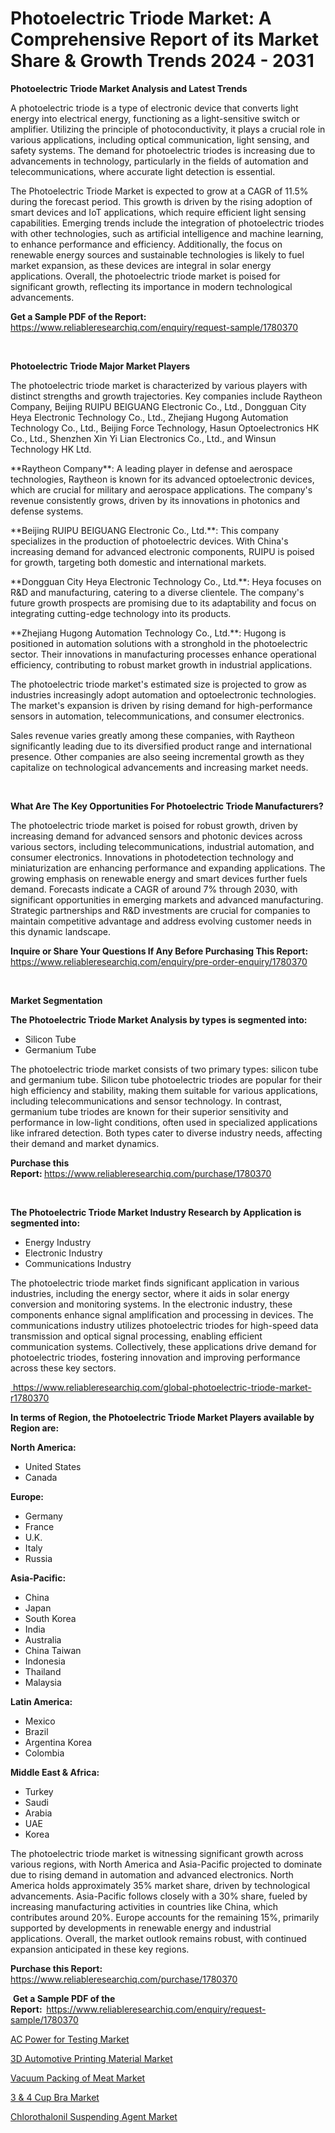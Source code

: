 <p><h1>Photoelectric Triode Market: A Comprehensive Report of its Market Share & Growth Trends 2024 - 2031</h1></p><p><strong>Photoelectric Triode Market Analysis and Latest Trends</strong></p>
<p><p>A photoelectric triode is a type of electronic device that converts light energy into electrical energy, functioning as a light-sensitive switch or amplifier. Utilizing the principle of photoconductivity, it plays a crucial role in various applications, including optical communication, light sensing, and safety systems. The demand for photoelectric triodes is increasing due to advancements in technology, particularly in the fields of automation and telecommunications, where accurate light detection is essential.</p><p>The Photoelectric Triode Market is expected to grow at a CAGR of 11.5% during the forecast period. This growth is driven by the rising adoption of smart devices and IoT applications, which require efficient light sensing capabilities. Emerging trends include the integration of photoelectric triodes with other technologies, such as artificial intelligence and machine learning, to enhance performance and efficiency. Additionally, the focus on renewable energy sources and sustainable technologies is likely to fuel market expansion, as these devices are integral in solar energy applications. Overall, the photoelectric triode market is poised for significant growth, reflecting its importance in modern technological advancements.</p></p>
<p><strong>Get a Sample PDF of the Report:&nbsp;</strong> <a href="https://www.reliableresearchiq.com/enquiry/request-sample/1780370?utm_campaign=1546&utm_medium=2&utm_source=Github&utm_content=ia&utm_term=13102024&utm_id=photoelectric-triode">https://www.reliableresearchiq.com/enquiry/request-sample/1780370</a></p>
<p>&nbsp;</p>
<p><strong>Photoelectric Triode Major Market Players</strong></p>
<p><p>The photoelectric triode market is characterized by various players with distinct strengths and growth trajectories. Key companies include Raytheon Company, Beijing RUIPU BEIGUANG Electronic Co., Ltd., Dongguan City Heya Electronic Technology Co., Ltd., Zhejiang Hugong Automation Technology Co., Ltd., Beijing Force Technology, Hasun Optoelectronics HK Co., Ltd., Shenzhen Xin Yi Lian Electronics Co., Ltd., and Winsun Technology HK Ltd.</p><p>**Raytheon Company**: A leading player in defense and aerospace technologies, Raytheon is known for its advanced optoelectronic devices, which are crucial for military and aerospace applications. The company's revenue consistently grows, driven by its innovations in photonics and defense systems.</p><p>**Beijing RUIPU BEIGUANG Electronic Co., Ltd.**: This company specializes in the production of photoelectric devices. With China's increasing demand for advanced electronic components, RUIPU is poised for growth, targeting both domestic and international markets.</p><p>**Dongguan City Heya Electronic Technology Co., Ltd.**: Heya focuses on R&D and manufacturing, catering to a diverse clientele. The company's future growth prospects are promising due to its adaptability and focus on integrating cutting-edge technology into its products.</p><p>**Zhejiang Hugong Automation Technology Co., Ltd.**: Hugong is positioned in automation solutions with a stronghold in the photoelectric sector. Their innovations in manufacturing processes enhance operational efficiency, contributing to robust market growth in industrial applications.</p><p>The photoelectric triode market's estimated size is projected to grow as industries increasingly adopt automation and optoelectronic technologies. The market's expansion is driven by rising demand for high-performance sensors in automation, telecommunications, and consumer electronics.</p><p>Sales revenue varies greatly among these companies, with Raytheon significantly leading due to its diversified product range and international presence. Other companies are also seeing incremental growth as they capitalize on technological advancements and increasing market needs.</p></p>
<p>&nbsp;</p>
<p><strong>What Are The Key Opportunities For Photoelectric Triode Manufacturers?</strong></p>
<p><p>The photoelectric triode market is poised for robust growth, driven by increasing demand for advanced sensors and photonic devices across various sectors, including telecommunications, industrial automation, and consumer electronics. Innovations in photodetection technology and miniaturization are enhancing performance and expanding applications. The growing emphasis on renewable energy and smart devices further fuels demand. Forecasts indicate a CAGR of around 7% through 2030, with significant opportunities in emerging markets and advanced manufacturing. Strategic partnerships and R&D investments are crucial for companies to maintain competitive advantage and address evolving customer needs in this dynamic landscape.</p></p>
<p><strong>Inquire or Share Your Questions If Any Before Purchasing This Report:</strong> <a href="https://www.reliableresearchiq.com/enquiry/pre-order-enquiry/1780370?utm_campaign=1546&utm_medium=2&utm_source=Github&utm_content=ia&utm_term=13102024&utm_id=photoelectric-triode">https://www.reliableresearchiq.com/enquiry/pre-order-enquiry/1780370</a></p>
<p>&nbsp;</p>
<p><strong>Market Segmentation</strong></p>
<p><strong>The Photoelectric Triode Market Analysis by types is segmented into:</strong></p>
<p><ul><li>Silicon Tube</li><li>Germanium Tube</li></ul></p>
<p><p>The photoelectric triode market consists of two primary types: silicon tube and germanium tube. Silicon tube photoelectric triodes are popular for their high efficiency and stability, making them suitable for various applications, including telecommunications and sensor technology. In contrast, germanium tube triodes are known for their superior sensitivity and performance in low-light conditions, often used in specialized applications like infrared detection. Both types cater to diverse industry needs, affecting their demand and market dynamics.</p></p>
<p><strong>Purchase this Report:&nbsp;</strong><a href="https://www.reliableresearchiq.com/purchase/1780370?utm_campaign=1546&utm_medium=2&utm_source=Github&utm_content=ia&utm_term=13102024&utm_id=photoelectric-triode">https://www.reliableresearchiq.com/purchase/1780370</a></p>
<p>&nbsp;</p>
<p><strong>The Photoelectric Triode Market Industry Research by Application is segmented into:</strong></p>
<p><ul><li>Energy Industry</li><li>Electronic Industry</li><li>Communications Industry</li></ul></p>
<p><p>The photoelectric triode market finds significant application in various industries, including the energy sector, where it aids in solar energy conversion and monitoring systems. In the electronic industry, these components enhance signal amplification and processing in devices. The communications industry utilizes photoelectric triodes for high-speed data transmission and optical signal processing, enabling efficient communication systems. Collectively, these applications drive demand for photoelectric triodes, fostering innovation and improving performance across these key sectors.</p></p>
<p><a href="https://www.reliableresearchiq.com/global-photoelectric-triode-market-r1780370?utm_campaign=1546&utm_medium=2&utm_source=Github&utm_content=ia&utm_term=13102024&utm_id=photoelectric-triode">&nbsp;https://www.reliableresearchiq.com/global-photoelectric-triode-market-r1780370</a></p>
<p><strong>In terms of Region, the Photoelectric Triode Market Players available by Region are:</strong></p>
<p>
    <p> <strong> North America: </strong>
        <ul>
            <li>United States</li>
            <li>Canada</li>
        </ul>
        </p> 
    <p> <strong> Europe: </strong>
        <ul>
            <li>Germany</li>
            <li>France</li>
            <li>U.K.</li>
            <li>Italy</li>
            <li>Russia</li>
        </ul>
        </p> 
    <p> <strong> Asia-Pacific: </strong>
        <ul>
            <li>China</li>
            <li>Japan</li>
            <li>South Korea</li>
            <li>India</li>
            <li>Australia</li>
            <li>China Taiwan</li>
            <li>Indonesia</li>
            <li>Thailand</li>
            <li>Malaysia</li>
        </ul>
        </p> 
    <p> <strong> Latin America: </strong>
        <ul>
            <li>Mexico</li>
            <li>Brazil</li>
            <li>Argentina Korea</li>
            <li>Colombia</li>
        </ul>
        </p> 
    <p> <strong> Middle East & Africa: </strong>
        <ul>
            <li>Turkey</li>
            <li>Saudi</li>
            <li>Arabia</li>
            <li>UAE</li>
            <li>Korea</li>
        </ul>
    </p>
    </p>
<p><p>The photoelectric triode market is witnessing significant growth across various regions, with North America and Asia-Pacific projected to dominate due to rising demand in automation and advanced electronics. North America holds approximately 35% market share, driven by technological advancements. Asia-Pacific follows closely with a 30% share, fueled by increasing manufacturing activities in countries like China, which contributes around 20%. Europe accounts for the remaining 15%, primarily supported by developments in renewable energy and industrial applications. Overall, the market outlook remains robust, with continued expansion anticipated in these key regions.</p></p>
<p><strong>Purchase this Report: </strong><a href="https://www.reliableresearchiq.com/purchase/1780370?utm_campaign=1546&utm_medium=2&utm_source=Github&utm_content=ia&utm_term=13102024&utm_id=photoelectric-triode">https://www.reliableresearchiq.com/purchase/1780370</a></p>
<p>&nbsp;<strong>Get a Sample PDF of the Report:&nbsp;&nbsp;</strong><a href="https://www.reliableresearchiq.com/enquiry/request-sample/1780370?utm_campaign=1546&utm_medium=2&utm_source=Github&utm_content=ia&utm_term=13102024&utm_id=photoelectric-triode">https://www.reliableresearchiq.com/enquiry/request-sample/1780370</a></p>
<p><strong></strong></p>
<p><p><a href="https://www.linkedin.com/pulse/insights-ac-power-testing-industry-market-financial-status-jlsvf?utm_campaign=1546&utm_medium=2&utm_source=Github&utm_content=ia&utm_term=13102024&utm_id=photoelectric-triode">AC Power for Testing Market</a></p><p><a href="https://www.linkedin.com/pulse/regulatory-landscape-its-influence-global-3d-automotive-printing-zerqc?utm_campaign=1546&utm_medium=2&utm_source=Github&utm_content=ia&utm_term=13102024&utm_id=photoelectric-triode">3D Automotive Printing Material Market</a></p><p><a href="https://www.linkedin.com/pulse/vacuum-packing-meat-spectrum-usage-patterns-sector-evolution-2024-2031-rdqyf?utm_campaign=1546&utm_medium=2&utm_source=Github&utm_content=ia&utm_term=13102024&utm_id=photoelectric-triode">Vacuum Packing of Meat Market</a></p><p><a href="https://www.linkedin.com/pulse/3-4-cup-bra-market-evolution-global-trends-regional-dynamics-mxvpc?utm_campaign=1546&utm_medium=2&utm_source=Github&utm_content=ia&utm_term=13102024&utm_id=photoelectric-triode">3 & 4 Cup Bra Market</a></p><p><a href="https://github.com/angelajermaine/Market-Research-Report-List-5/blob/main/chlorothalonil-suspending-agent-market.md?utm_campaign=1546&utm_medium=2&utm_source=Github&utm_content=ia&utm_term=13102024&utm_id=photoelectric-triode">Chlorothalonil Suspending Agent Market</a></p></p>